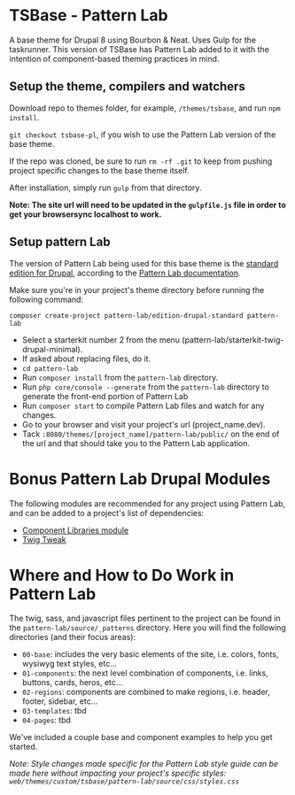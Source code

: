 # TSBase - Pattern Lab
A base theme for Drupal 8 using Bourbon & Neat.
Uses Gulp for the taskrunner. This version of TSBase has Pattern Lab added to it with the intention of component-based theming practices in mind.

## Setup the theme, compilers and watchers
Download repo to themes folder, for example, `/themes/tsbase`, and run `npm install`.

`git checkout tsbase-pl`, if you wish to use the Pattern Lab version of the base theme.

If the repo was cloned, be sure to run `rm -rf .git` to keep from pushing project specific changes to the base theme itself.

After installation, simply run `gulp` from that directory.

**Note: The site url will need to be updated in the `gulpfile.js` file in order to get your browsersync localhost to work.**

## Setup pattern Lab
The version of Pattern Lab being used for this base theme is the [standard edition for Drupal](https://github.com/pattern-lab/edition-php-drupal-standard), according to the [Pattern Lab documentation](http://patternlab.io/).

Make sure you're in your project's theme directory before running the following command:

```
composer create-project pattern-lab/edition-drupal-standard pattern-lab
```

* Select a starterkit number 2 from the menu (pattern-lab/starterkit-twig-drupal-minimal).
* If asked about replacing files, do it.
* `cd pattern-lab`
* Run `composer install` from the `pattern-lab` directory.
* Run `php core/console --generate` from the `pattern-lab` directory to generate the front-end portion of Pattern Lab
* Run `composer start` to compile Pattern Lab files and watch for any changes.
* Go to your browser and visit your project's url (project_name.dev).
* Tack `:8080/themes/[project_name]/pattern-lab/public/` on the end of the url and that should take you to the Pattern Lab application.


# Bonus Pattern Lab Drupal Modules
The following modules are recommended for any project using Pattern Lab, and can be added to a project's list of dependencies:

* [Component Libraries module](https://www.drupal.org/project/components)
* [Twig Tweak](https://www.drupal.org/project/twig_tweak)

# Where and How to Do Work in Pattern Lab
The twig, sass, and javascript files pertinent to the project can be found in the `pattern-lab/source/_patterns` directory. Here you will find the following directories (and their focus areas):

* `00-base`: includes the very basic elements of the site, i.e. colors, fonts, wysiwyg text styles, etc...
* `01-components`: the next level combination of components, i.e. links, buttons, cards, heros, etc...
* `02-regions`: components are combined to make regions, i.e. header, footer, sidebar, etc...
* `03-templates`: tbd
* `04-pages`: tbd

We've included a couple base and component examples to help you get started.

*Note: Style changes made specific for the Pattern Lab style guide can be made here without impacting your project's specific styles: `web/themes/custom/tsbase/pattern-lab/source/css/styles.css`*
